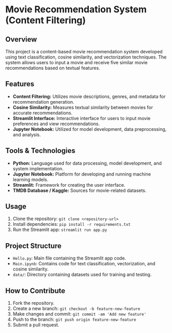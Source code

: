 # Movie Recommendation System (Content Filtering)

## Overview
This project is a content-based movie recommendation system developed using text classification, cosine similarity, and vectorization techniques. The system allows users to input a movie and receive five similar movie recommendations based on textual features.

## Features
- **Content Filtering:** Utilizes movie descriptions, genres, and metadata for recommendation generation.
- **Cosine Similarity:** Measures textual similarity between movies for accurate recommendations.
- **Streamlit Interface:** Interactive interface for users to input movie preferences and view recommendations.
- **Jupyter Notebook:** Utilized for model development, data preprocessing, and analysis.

## Tools & Technologies
- **Python:** Language used for data processing, model development, and system implementation.
- **Jupyter Notebook:** Platform for developing and running machine learning models.
- **Streamlit:** Framework for creating the user interface.
- **TMDB Database / Kaggle:** Sources for movie-related datasets.

## Usage
1. Clone the repository: `git clone <repository-url>`
2. Install dependencies: `pip install -r requirements.txt`
3. Run the Streamlit app: `streamlit run app.py`

## Project Structure
- `Hello.py`: Main file containing the Streamlit app code.
- `Main.ipynb`: Contains code for text classification, vectorization, and cosine similarity.
- `data/`: Directory containing datasets used for training and testing.

## How to Contribute
1. Fork the repository.
2. Create a new branch: `git checkout -b feature-new-feature`
3. Make changes and commit: `git commit -am 'Add new feature'`
4. Push to the branch: `git push origin feature-new-feature`
5. Submit a pull request.

